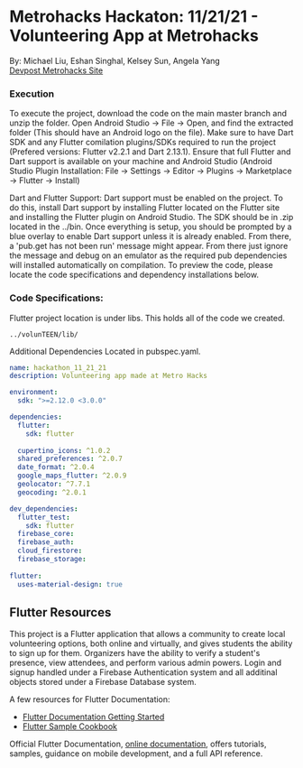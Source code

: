 # Metrohacks Hackaton: 11/21/21 - Volunteering App at Metrohacks
By: Michael Liu, Eshan Singhal, Kelsey Sun, Angela Yang </br>
[Devpost Metrohacks Site](https://devpost.com/software/volunteen-7s5nmj)


### Execution
To execute the project, download the code on the main master branch and unzip the folder. Open Android Studio -> File -> Open, and find the extracted folder (This should have an Android logo on the file). Make sure to have Dart SDK and any Flutter comilation plugins/SDKs required to run the project (Prefered versions: Flutter v2.2.1 and Dart 2.13.1). Ensure that full Flutter and Dart support is available on your machine and Android Studio (Android Studio Plugin Installation: File -> Settings -> Editor -> Plugins -> Marketplace -> Flutter -> Install)

Dart and Flutter Support: Dart support must be enabled on the project. To do this, install Dart support by installing Flutter located on the Flutter site and installing the Flutter plugin on Android Studio. The SDK should be in .zip located in the ../bin. Once everything is setup, you should be prompted by a blue overlay to enable Dart support unless it is already enabled. From there, a 'pub.get has not been run' message might appear. From there just ignore the message and debug on an emulator as the required pub dependencies will installed automatically on compilation. To preview the code, please locate the code specifications and dependency installations below. 


### Code Specifications:
Flutter project location is under libs. This holds all of the code we created. 
```file
../volunTEEN/lib/
```

Additional Dependencies Located in pubspec.yaml.
```yaml
name: hackathon_11_21_21
description: Volunteering app made at Metro Hacks

environment:
  sdk: ">=2.12.0 <3.0.0"

dependencies:
  flutter:
    sdk: flutter
    
  cupertino_icons: ^1.0.2
  shared_preferences: ^2.0.7
  date_format: ^2.0.4
  google_maps_flutter: ^2.0.9
  geolocator: ^7.7.1
  geocoding: ^2.0.1

dev_dependencies:
  flutter_test:
    sdk: flutter
  firebase_core:
  firebase_auth:
  cloud_firestore:
  firebase_storage:
  
flutter:
  uses-material-design: true

```

## Flutter Resources

This project is a Flutter application that allows a community to create local volunteering options, both online and virtually, and gives students the ability to sign up for them. Organizers have the ability to verify a student's presence, view attendees, and perform various admin powers. Login and signup handled under a Firebase Authentication system and all additinal objects stored under a Firebase Database system. 

A few resources for Flutter Documentation: 
- [Flutter Documentation Getting Started](https://flutter.dev/docs/get-started/codelab)
- [Flutter Sample Cookbook](https://flutter.dev/docs/cookbook)

Official Flutter Documentation,
[online documentation](https://flutter.dev/docs), offers tutorials,
samples, guidance on mobile development, and a full API reference.
